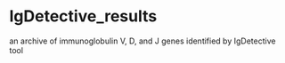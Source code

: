 # IgDetective_results

an archive of immunoglobulin V, D, and J genes identified by IgDetective tool
